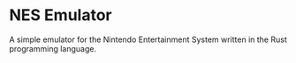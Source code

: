 # NES Emulator

A simple emulator for the Nintendo Entertainment System written in the Rust programming language.